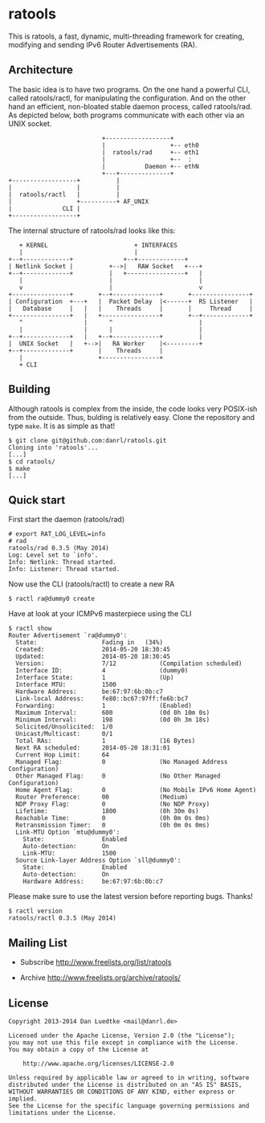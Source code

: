 ratools
=======

This is ratools, a fast, dynamic, multi-threading framework for creating,
modifying and sending IPv6 Router Advertisements (RA).


Architecture
------------

The basic idea is to have two programs. On the one hand a
powerful CLI, called ratools/ractl, for manipulating the
configuration. And on the other hand an efficient, non-bloated
stable daemon process, called ratools/rad. As depicted below,
both programs communicate with each other via an UNIX socket.


                              +------------------+
                              |                  +-- eth0
                              |  ratools/rad     +-- eth1
                              |                  +--  :
                              |           Daemon +-- ethN
                              +---+--------------+
    +------------------+          |
    |                  |          |
    |  ratools/ractl   |          |
    |                  +----------+ AF_UNIX
    |              CLI |
    +------------------+


The internal structure of ratools/rad looks like this:



       + KERNEL                        + INTERFACES
       |                               |
    +--+-------------+              +--+-------------+
    | Netlink Socket |          +-->|   RAW Socket   +---+
    +--+-------------+          |   +----------------+   |
       |                        |                        |
       v                        |                        v
    +----------------+       +--+-------------+       +----------------+
    | Configuration  +---+   |  Packet Delay  |<------+  RS Listener   |
    |   Database     |   |   |    Threads     |       |     Thread     |
    +----------------+   |   +----------------+       +--+-------------+
       ^                 |      ^                        |
       |                 |      |                        |
    +--+-------------+   |   +--+-------------+          |
    |  UNIX Socket   |   +-->|   RA Worker    |<---------+
    +--+-------------+       |    Threads     |
       |                     +----------------+
       + CLI



Building
--------

Although ratools is complex from the inside, the code looks very POSIX-ish from
the outside. Thus, bulding is relatively easy. Clone the repository and type
`make`. It is as simple as that!

    $ git clone git@github.com:danrl/ratools.git
    Cloning into 'ratools'...
    [...]
    $ cd ratools/
    $ make
    [...]


Quick start
-----------

First start the daemon (ratools/rad)

    # export RAT_LOG_LEVEL=info
    # rad
    ratools/rad 0.3.5 (May 2014)
    Log: Level set to `info'.
    Info: Netlink: Thread started.
    Info: Listener: Thread started.


Now use the CLI (ratools/ractl) to create a new RA

    $ ractl ra@dummy0 create


Have at look at your ICMPv6 masterpiece using the CLI

    $ ractl show
    Router Advertisement `ra@dummy0':
      State:                  Fading in   (34%)
      Created:                2014-05-20 18:30:45
      Updated:                2014-05-20 18:30:45
      Version:                7/12            (Compilation scheduled)
      Interface ID:           4               (dummy0)
      Interface State:        1               (Up)
      Interface MTU:          1500
      Hardware Address:       be:67:97:6b:0b:c7
      Link-local Address:     fe80::bc67:97ff:fe6b:bc7
      Forwarding:             1               (Enabled)
      Maximum Interval:       600             (0d 0h 10m 0s)
      Minimum Interval:       198             (0d 0h 3m 18s)
      Solicited/Unsolicited:  1/0
      Unicast/Multicast:      0/1
      Total RAs:              1               (16 Bytes)
      Next RA scheduled:      2014-05-20 18:31:01
      Current Hop Limit:      64
      Managed Flag:           0               (No Managed Address Configuration)
      Other Managed Flag:     0               (No Other Managed Configuration)
      Home Agent Flag:        0               (No Mobile IPv6 Home Agent)
      Router Preference:      00              (Medium)
      NDP Proxy Flag:         0               (No NDP Proxy)
      Lifetime:               1800            (0h 30m 0s)
      Reachable Time:         0               (0h 0m 0s 0ms)
      Retransmission Timer:   0               (0h 0m 0s 0ms)
      Link-MTU Option `mtu@dummy0':
        State:                Enabled
        Auto-detection:       On
        Link-MTU:             1500
      Source Link-layer Address Option `sll@dummy0':
        State:                Enabled
        Auto-detection:       On
        Hardware Address:     be:67:97:6b:0b:c7



Please make sure to use the latest version before reporting bugs. Thanks!

    $ ractl version
    ratools/ractl 0.3.5 (May 2014)


Mailing List
------------

* Subscribe http://www.freelists.org/list/ratools

* Archive http://www.freelists.org/archive/ratools/


License
-------

    Copyright 2013-2014 Dan Luedtke <mail@danrl.de>

    Licensed under the Apache License, Version 2.0 (the "License");
    you may not use this file except in compliance with the License.
    You may obtain a copy of the License at

        http://www.apache.org/licenses/LICENSE-2.0

    Unless required by applicable law or agreed to in writing, software
    distributed under the License is distributed on an "AS IS" BASIS,
    WITHOUT WARRANTIES OR CONDITIONS OF ANY KIND, either express or implied.
    See the License for the specific language governing permissions and
    limitations under the License.
